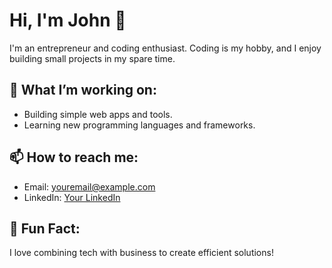 # Hi, I'm John 👋

I'm an entrepreneur and coding enthusiast. Coding is my hobby, and I enjoy building small projects in my spare time.

## 🚀 What I’m working on:
- Building simple web apps and tools.
- Learning new programming languages and frameworks.

## 📫 How to reach me:
- Email: [youremail@example.com](mailto:youremail@example.com)
- LinkedIn: [Your LinkedIn](https://www.linkedin.com/in/yourprofile)

## 💬 Fun Fact:
I love combining tech with business to create efficient solutions!
